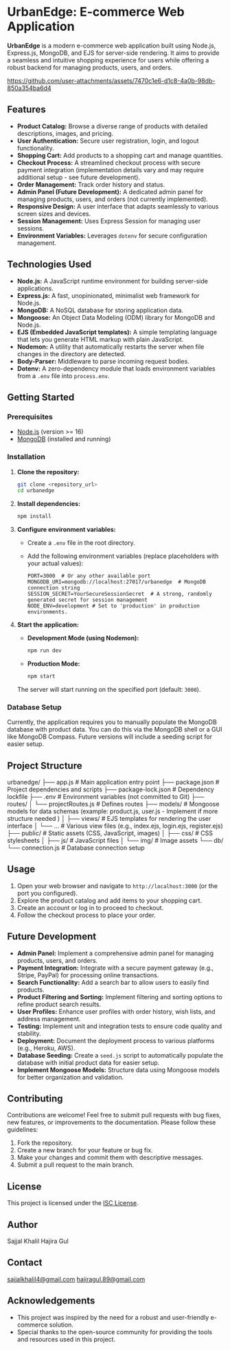 # UrbanEdge: E-commerce Web Application

**UrbanEdge** is a modern e-commerce web application built using Node.js, Express.js, MongoDB, and EJS for server-side rendering.  It aims to provide a seamless and intuitive shopping experience for users while offering a robust backend for managing products, users, and orders.

https://github.com/user-attachments/assets/7470c1e6-d1c8-4a0b-98db-850a354ba6d4

## Features

*   **Product Catalog:** Browse a diverse range of products with detailed descriptions, images, and pricing.
*   **User Authentication:** Secure user registration, login, and logout functionality.
*   **Shopping Cart:** Add products to a shopping cart and manage quantities.
*   **Checkout Process:** A streamlined checkout process with secure payment integration (implementation details vary and may require additional setup - see future development).
*   **Order Management:** Track order history and status.
*   **Admin Panel (Future Development):**  A dedicated admin panel for managing products, users, and orders (not currently implemented).
*   **Responsive Design:**  A user interface that adapts seamlessly to various screen sizes and devices.
*   **Session Management:** Uses Express Session for managing user sessions.
*   **Environment Variables:** Leverages `dotenv` for secure configuration management.

## Technologies Used

*   **Node.js:** A JavaScript runtime environment for building server-side applications.
*   **Express.js:** A fast, unopinionated, minimalist web framework for Node.js.
*   **MongoDB:** A NoSQL database for storing application data.
*   **Mongoose:**  An Object Data Modeling (ODM) library for MongoDB and Node.js.
*   **EJS (Embedded JavaScript templates):**  A simple templating language that lets you generate HTML markup with plain JavaScript.
*   **Nodemon:** A utility that automatically restarts the server when file changes in the directory are detected.
*   **Body-Parser:**  Middleware to parse incoming request bodies.
*   **Dotenv:**  A zero-dependency module that loads environment variables from a `.env` file into `process.env`.

## Getting Started

### Prerequisites

*   [Node.js](https://nodejs.org/) (version >= 16)
*   [MongoDB](https://www.mongodb.com/) (installed and running)

### Installation

1.  **Clone the repository:**

    ```bash
    git clone <repository_url>
    cd urbanedge
    ```

2.  **Install dependencies:**

    ```bash
    npm install
    ```

3.  **Configure environment variables:**

    *   Create a `.env` file in the root directory.
    *   Add the following environment variables (replace placeholders with your actual values):

        ```
        PORT=3000  # Or any other available port
        MONGODB_URI=mongodb://localhost:27017/urbanedge  # MongoDB connection string
        SESSION_SECRET=YourSecureSessionSecret  # A strong, randomly generated secret for session management
        NODE_ENV=development # Set to 'production' in production environments.
        ```

4.  **Start the application:**

    *   **Development Mode (using Nodemon):**
        ```bash
        npm run dev
        ```

    *   **Production Mode:**
        ```bash
        npm start
        ```

    The server will start running on the specified port (default: `3000`).

### Database Setup

Currently, the application requires you to manually populate the MongoDB database with product data. You can do this via the MongoDB shell or a GUI like MongoDB Compass. Future versions will include a seeding script for easier setup.
## Project Structure

urbanedge/
├── app.js             # Main application entry point
├── package.json       # Project dependencies and scripts
├── package-lock.json  # Dependency lockfile
├── .env               # Environment variables (not committed to Git)
├── routes/
│ └── projectRoutes.js # Defines routes
├── models/            # Mongoose models for data schemas (example: product.js, user.js - Implement if more structure needed )
│
├── views/              # EJS templates for rendering the user interface
│ └── ...               # Various view files (e.g., index.ejs, login.ejs, register.ejs)
├── public/             # Static assets (CSS, JavaScript, images)
│ ├── css/              # CSS stylesheets
│ ├── js/               # JavaScript files
│ └── img/              # Image assets
└── db/
└── connection.js       # Database connection setup

## Usage

1.  Open your web browser and navigate to `http://localhost:3000` (or the port you configured).
2.  Explore the product catalog and add items to your shopping cart.
3.  Create an account or log in to proceed to checkout.
4.  Follow the checkout process to place your order.

## Future Development

*   **Admin Panel:** Implement a comprehensive admin panel for managing products, users, and orders.
*   **Payment Integration:** Integrate with a secure payment gateway (e.g., Stripe, PayPal) for processing online transactions.
*   **Search Functionality:** Add a search bar to allow users to easily find products.
*   **Product Filtering and Sorting:** Implement filtering and sorting options to refine product search results.
*   **User Profiles:** Enhance user profiles with order history, wish lists, and address management.
*   **Testing:** Implement unit and integration tests to ensure code quality and stability.
*   **Deployment:** Document the deployment process to various platforms (e.g., Heroku, AWS).
*   **Database Seeding:**  Create a `seed.js` script to automatically populate the database with initial product data for easier setup.
*   **Implement Mongoose Models:** Structure data using Mongoose models for better organization and validation.

## Contributing

Contributions are welcome!  Feel free to submit pull requests with bug fixes, new features, or improvements to the documentation.  Please follow these guidelines:

1.  Fork the repository.
2.  Create a new branch for your feature or bug fix.
3.  Make your changes and commit them with descriptive messages.
4.  Submit a pull request to the main branch.

## License

This project is licensed under the [ISC License](LICENSE).

## Author

Sajjal Khalil
Hajira Gul

## Contact

sajjalkhalil4@gmail.com
hajiragul.89@gmail.com


## Acknowledgements

*   This project was inspired by the need for a robust and user-friendly e-commerce solution.
*   Special thanks to the open-source community for providing the tools and resources used in this project.
